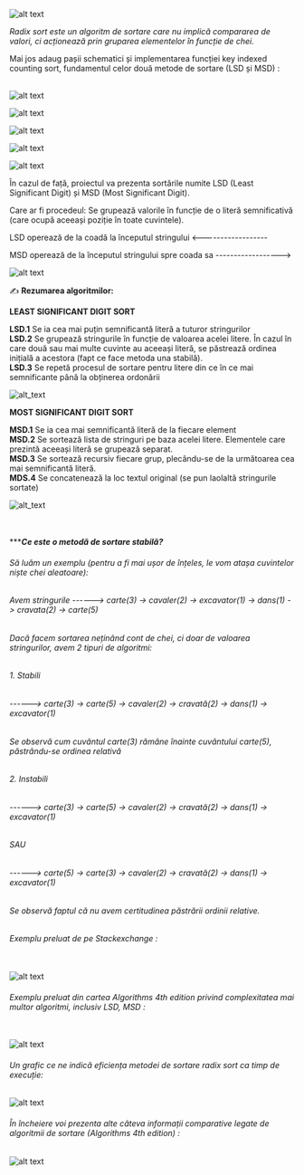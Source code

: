 ![alt text](https://github.com/AIexandru/LSD-and-MSD-Radix-Sorts-on-Strings/blob/master/Logo%20proiect.png)

<i>Radix sort este un algoritm de sortare care nu implică compararea de valori, ci acționează prin gruparea elementelor în funcție de chei. </i></br>

Mai jos adaug pașii schematici și implementarea funcției key indexed counting sort, fundamentul celor două metode de sortare (LSD și MSD) : </br></br>

![alt text](https://github.com/AIexandru/LSD-and-MSD-Radix-Sorts-on-Strings/blob/master/Counting%20sort%201.png)

![alt text](https://github.com/AIexandru/LSD-and-MSD-Radix-Sorts-on-Strings/blob/master/Counting%20sort%202.png)

![alt text](https://github.com/AIexandru/LSD-and-MSD-Radix-Sorts-on-Strings/blob/master/Counting%20sort%203.png)

![alt text](https://github.com/AIexandru/LSD-and-MSD-Radix-Sorts-on-Strings/blob/master/Counting%20sort%204.png)

![alt text](https://github.com/AIexandru/LSD-and-MSD-Radix-Sorts-on-Strings/blob/master/Key%20indexed%20counting%20code.png)

În cazul de față, proiectul va prezenta sortările numite LSD (Least Significant Digit) și MSD (Most Significant Digit).

Care ar fi procedeul: Se grupează valorile în funcție de o literă semnificativă (care ocupă aceeași poziție în toate cuvintele).

LSD operează de la coadă la începutul stringului       <------------------

MSD operează de la începutul stringului spre coada sa  ------------------>


![alt text](https://github.com/AIexandru/LSD-and-MSD-Radix-Sorts-on-Strings/blob/master/Exemplu%20prelucrat%20LSD-MSD%20(Taken%20and%20modified%20from%20Code%20Worm).png)


✍ **Rezumarea algoritmilor:**

**LEAST SIGNIFICANT DIGIT SORT**

**LSD.1** Se ia cea mai puțin semnificantă literă a tuturor stringurilor </br>
**LSD.2** Se grupează stringurile în funcție de valoarea acelei litere. În cazul în care două sau mai multe cuvinte au aceeași literă, se păstrează ordinea inițială a acestora (fapt ce face metoda una stabilă). </br>
**LSD.3** Se repetă procesul de sortare pentru litere din ce în ce mai semnificante până la obținerea ordonării


![alt_text](https://github.com/AIexandru/LSD-and-MSD-Radix-Sorts-on-Strings/blob/master/Algorithms-4th-edition-Robert-Sedgewick-and-Kevin-Wayne%20LSD.png)


<b>MOST SIGNIFICANT DIGIT SORT</b>
 
**MSD.1** Se ia cea mai semnificantă literă de la fiecare element </br>
**MSD.2** Se sortează lista de stringuri pe baza acelei litere. Elementele care prezintă aceeași literă se grupează separat. </br>
**MSD.3** Se sortează recursiv fiecare grup, plecându-se de la următoarea cea mai semnificantă literă. </br>
**MDS.4** Se concatenează la loc textul original (se pun laolaltă stringurile sortate)
</br>

![alt_text](https://github.com/AIexandru/LSD-and-MSD-Radix-Sorts-on-Strings/blob/master/Algorithms-4th-edition-Robert-Sedgewick-and-Kevin-Wayne%20MSD.png)

</br></br>
***_**Ce este o metodă de sortare stabilă?**_ </br>
###### Să luăm un exemplu (pentru a fi mai ușor de înțeles, le vom atașa cuvintelor niște chei aleatoare): </br>
###### Avem stringurile   ------>  carte(3) -> cavaler(2) -> excavator(1) -> dans(1) -> cravata(2) -> carte(5)</br>
###### Dacă facem sortarea neținând cont de chei, ci doar de valoarea stringurilor, avem 2 tipuri de algoritmi:

###### 1. Stabili </br>
###### ------>  carte(3) -> carte(5) -> cavaler(2) -> cravată(2) -> dans(1) -> excavator(1) </br>
###### Se observă cum cuvântul carte(3) rămâne înainte cuvântului carte(5), păstrându-se ordinea relativă


###### 2. Instabili </br>
###### ------>  carte(3) -> carte(5) -> cavaler(2) -> cravată(2) -> dans(1) -> excavator(1) </br>
######                                          SAU </br>
###### ------>  carte(5) -> carte(3) -> cavaler(2) -> cravată(2) -> dans(1) -> excavator(1) </br>
###### Se observă faptul că nu avem certitudinea păstrării ordinii relative.

###### Exemplu preluat de pe Stackexchange : </br></br>
![alt text](https://github.com/AIexandru/LSD-and-MSD-Radix-Sorts-on-Strings/blob/master/Stack_exchange%20example%20on%20Stable%20Sort.png)

###### Exemplu preluat din cartea Algorithms 4th edition privind complexitatea mai multor algoritmi, inclusiv LSD, MSD : </br></br>
![alt text](https://github.com/AIexandru/LSD-and-MSD-Radix-Sorts-on-Strings/blob/master/Complexity%20comparison.png)

###### Un grafic ce ne indică eficiența metodei de sortare radix sort ca timp de execuție:
![alt text](https://github.com/AIexandru/LSD-and-MSD-Radix-Sorts-on-Strings/blob/master/RadixSortComplexity.jpg)

###### În încheiere voi prezenta alte câteva informații comparative legate de algoritmii de sortare (Algorithms 4th edition) : </br>
![alt text](https://github.com/AIexandru/LSD-and-MSD-Radix-Sorts-on-Strings/blob/master/Algorithm%20complexity.png)
